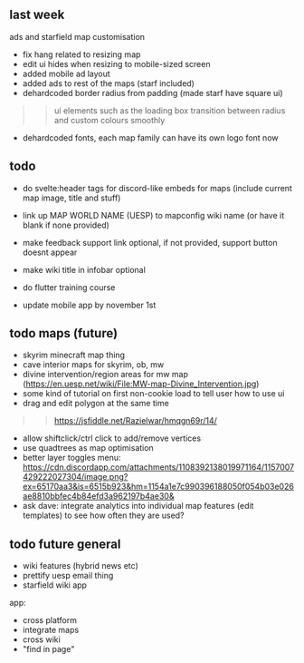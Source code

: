 ## last week

ads and starfield map customisation

- fix hang related to resizing map
- edit ui hides when resizing to mobile-sized screen
- added mobile ad layout
- added ads to rest of the maps (starf included)
- dehardcoded border radius from padding (made starf have square ui)
>> ui elements such as the loading box transition between radius and custom colours smoothly
- dehardcoded fonts, each map family can have its own logo font now

## todo

- do svelte:header tags for discord-like embeds for maps (include current map image, title and stuff)
- link up MAP WORLD NAME (UESP) to mapconfig wiki name (or have it blank if none provided)
- make feedback support link optional, if not provided, support button doesnt appear
- make wiki title in infobar optional

- do flutter training course
- update mobile app by november 1st


## todo maps (future)
- skyrim minecraft map thing
- cave interior maps for skyrim, ob, mw
- divine intervention/region areas for mw map (https://en.uesp.net/wiki/File:MW-map-Divine_Intervention.jpg)
- some kind of tutorial on first non-cookie load to tell user how to use ui
- drag and edit polygon at the same time
>> https://jsfiddle.net/Razielwar/hmqgn69r/14/
- allow shiftclick/ctrl click to add/remove vertices
- use quadtrees as map optimisation
- better layer toggles menu:
https://cdn.discordapp.com/attachments/1108392138019971164/1157007429222027304/image.png?ex=65170aa3&is=6515b923&hm=1154a1e7c990396188050f054b03e026ae8810bbfec4b84efd3a962197b4ae30&
- ask dave: integrate analytics into individual map features (edit templates) to see how often they are used?


## todo future general
- wiki features (hybrid news etc)
- prettify uesp email thing
- starfield wiki app

app:
- cross platform
- integrate maps
- cross wiki
- "find in page"
